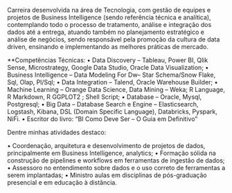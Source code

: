 Carreira desenvolvida na área de Tecnologia, com gestão de equipes e projetos de Business Intelligence (sendo referência técnica e analítica), contemplando todo o processo de tratamento, análise e integração dos dados até a entrega, atuando também no planejamento estratégico e análise de negócios, sendo responsável pela promoção da cultura de data driven, ensinando e implementando as melhores práticas de mercado.

**Competências Técnicas: 
• Data Discovery – Tableau, Power BI, Qlik Sense, Microstrategy, Google Data Studio, Oracle Data Visualization;
• Business Intelligence – Data Modeling For Dw– Star Schema/Snow Flake, Sql, Olap, Pl/Sql;
• Data Integration – Talend, Oracle Warehouse Builder;
• Machine Learning – Orange Data Science, Data Mining – Weka; R Language, R Markdown, R GGPLOT2 ; Shell Script;
• Database – Oracle, Mysql, Postgresql;
• Big Data – Database Search e Engine – Elasticsearch, Logstash, Kibana, DSL (Domain Specific Language), Databricks, Pyspark, NiFi.
• Escritor do livro: “BI Como Deve Ser – O Guia em Definitivo”

Dentre minhas atividades destaco:

• Coordenação, arquitetura e desenvolvimento de projetos de dados, principalmente em Business Intelligence, analytics;
• Formação sólida na construção de pipelines e workflows em ferramentas de ingestão de dados;
• Assessoro no entendimento sobre dados e o uso correto de ferramentas a serem implantadas;
• Ministro aulas em disciplinas de pós-graduação presencial e em educação à distância.
